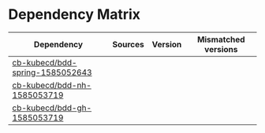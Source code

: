 # Dependency Matrix

Dependency | Sources | Version | Mismatched versions
---------- | ------- | ------- | -------------------
[cb-kubecd/bdd-spring-1585052643](https://github.com/cb-kubecd/bdd-spring-1585052643.git) |  | []() | 
[cb-kubecd/bdd-nh-1585053719](https://github.com/cb-kubecd/bdd-nh-1585053719.git) |  | []() | 
[cb-kubecd/bdd-gh-1585053719](https://github.com/cb-kubecd/bdd-gh-1585053719.git) |  | []() | 

